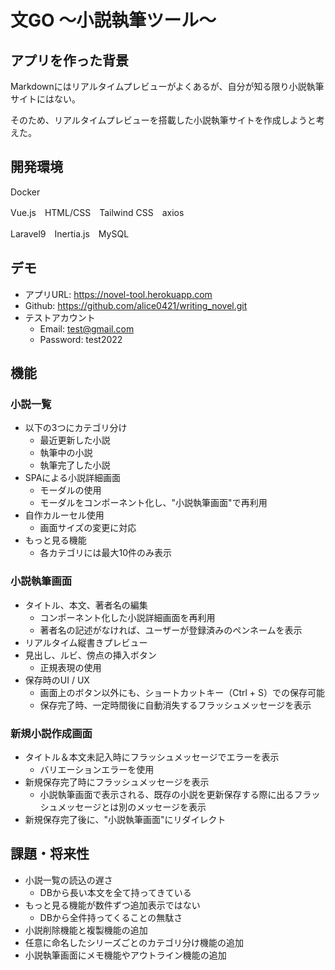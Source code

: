# 文GO ～小説執筆ツール～
## アプリを作った背景
Markdownにはリアルタイムプレビューがよくあるが、自分が知る限り小説執筆サイトにはない。

そのため、リアルタイムプレビューを搭載した小説執筆サイトを作成しようと考えた。

## 開発環境
Docker

Vue.js　HTML/CSS　Tailwind CSS　axios

Laravel9　Inertia.js　MySQL

## デモ
- アプリURL: https://novel-tool.herokuapp.com
- Github: https://github.com/alice0421/writing_novel.git
- テストアカウント
    - Email: test@gmail.com
    - Password: test2022

## 機能
### 小説一覧
- 以下の3つにカテゴリ分け
    - 最近更新した小説
    - 執筆中の小説
    - 執筆完了した小説
- SPAによる小説詳細画面
    - モーダルの使用
    - モーダルをコンポーネント化し、"小説執筆画面"で再利用
- 自作カルーセル使用
    - 画面サイズの変更に対応
- もっと見る機能
    - 各カテゴリには最大10件のみ表示

### 小説執筆画面
- タイトル、本文、著者名の編集
    - コンポーネント化した小説詳細画面を再利用
    - 著者名の記述がなければ、ユーザーが登録済みのペンネームを表示
- リアルタイム縦書きプレビュー
- 見出し、ルビ、傍点の挿入ボタン
    - 正規表現の使用
- 保存時のUI / UX
    - 画面上のボタン以外にも、ショートカットキー（Ctrl + S）での保存可能
    - 保存完了時、一定時間後に自動消失するフラッシュメッセージを表示

### 新規小説作成画面
- タイトル＆本文未記入時にフラッシュメッセージでエラーを表示
    - バリエーションエラーを使用
- 新規保存完了時にフラッシュメッセージを表示
    - 小説執筆画面で表示される、既存の小説を更新保存する際に出るフラッシュメッセージとは別のメッセージを表示
- 新規保存完了後に、"小説執筆画面"にリダイレクト

## 課題・将来性
- 小説一覧の読込の遅さ
    - DBから長い本文を全て持ってきている
- もっと見る機能が数件ずつ追加表示ではない
    - DBから全件持ってくることの無駄さ
- 小説削除機能と複製機能の追加
- 任意に命名したシリーズごとのカテゴリ分け機能の追加
- 小説執筆画面にメモ機能やアウトライン機能の追加
